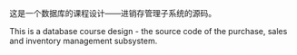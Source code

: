 这是一个数据库的课程设计——进销存管理子系统的源码。

This is a database course design - the source code of the purchase, sales and inventory management subsystem.
